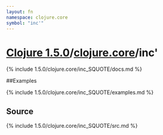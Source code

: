 ```yaml
---
layout: fn
namespace: clojure.core
symbol: "inc'"
---
```


# [Clojure 1.5.0](../../)/[clojure.core](../)/inc'

{% include 1.5.0/clojure.core/inc_SQUOTE/docs.md %}

##Examples

{% include 1.5.0/clojure.core/inc_SQUOTE/examples.md %}
## Source
{% include 1.5.0/clojure.core/inc_SQUOTE/src.md %}

